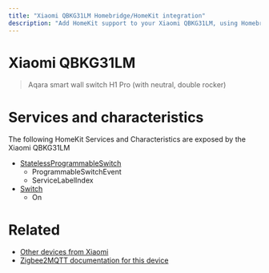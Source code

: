 ```yaml
---
title: "Xiaomi QBKG31LM Homebridge/HomeKit integration"
description: "Add HomeKit support to your Xiaomi QBKG31LM, using Homebridge, Zigbee2MQTT and homebridge-z2m."
---
```

<!---
This file has been GENERATED using src/docgen/docgen.ts
DO NOT EDIT THIS FILE MANUALLY!
-->
# Xiaomi QBKG31LM
> Aqara smart wall switch H1 Pro (with neutral, double rocker)


# Services and characteristics
The following HomeKit Services and Characteristics are exposed by
the Xiaomi QBKG31LM

* [StatelessProgrammableSwitch](../../action.md)
  * ProgrammableSwitchEvent
  * ServiceLabelIndex
* [Switch](../../switch.md)
  * On


# Related
* [Other devices from Xiaomi](../index.md#xiaomi)
* [Zigbee2MQTT documentation for this device](https://www.zigbee2mqtt.io/devices/QBKG31LM.html)